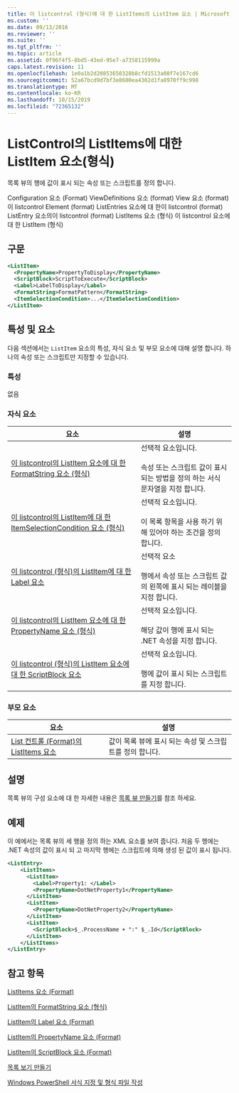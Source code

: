 ```yaml
---
title: 이 listcontrol (형식)에 대 한 ListItems의 ListItem 요소 | Microsoft Docs
ms.custom: ''
ms.date: 09/13/2016
ms.reviewer: ''
ms.suite: ''
ms.tgt_pltfrm: ''
ms.topic: article
ms.assetid: 0f96f4f5-8bd5-43ed-95e7-a7358115999a
caps.latest.revision: 11
ms.openlocfilehash: 1e0a1b2d20853650328b8cfd1513a08f7e167cd6
ms.sourcegitcommit: 52a67bcd9d7bf3e8600ea4302d1fa8970ff9c998
ms.translationtype: MT
ms.contentlocale: ko-KR
ms.lasthandoff: 10/15/2019
ms.locfileid: "72365132"
---
```

# <a name="listitem-element-for-listitems-for-listcontrol-format"></a>ListControl의 ListItems에 대한 ListItem 요소(형식)

목록 뷰의 행에 값이 표시 되는 속성 또는 스크립트를 정의 합니다.

Configuration 요소 (Format) ViewDefinitions 요소 (format) View 요소 (format)이 listcontrol Element (format) ListEntries 요소에 대 한이 listcontrol (format) ListEntry 요소의이 listcontrol (format) ListItems 요소 (형식) 이 listcontrol 요소에 대 한 ListItem (형식)

## <a name="syntax"></a>구문

```xml
<ListItem>
  <PropertyName>PropertyToDisplay</PropertyName>
  <ScriptBlock>ScriptToExecute</ScriptBlock>
  <Label>LabelToDisplay</Label>
  <FormatString>FormatPattern</FormatString>
  <ItemSelectionCondition>...</ItemSelectionCondition>
</ListItem>
```

## <a name="attributes-and-elements"></a>특성 및 요소

다음 섹션에서는 `ListItem` 요소의 특성, 자식 요소 및 부모 요소에 대해 설명 합니다. 하나의 속성 또는 스크립트만 지정할 수 있습니다.

### <a name="attributes"></a>특성

없음

### <a name="child-elements"></a>자식 요소

|요소|설명|
|-------------|-----------------|
|[이 listcontrol의 ListItem 요소에 대 한 FormatString 요소 (형식)](./formatstring-element-for-listitem-for-listcontrol-format.md)|선택적 요소입니다.<br /><br /> 속성 또는 스크립트 값이 표시 되는 방법을 정의 하는 서식 문자열을 지정 합니다.|
|[이 listcontrol의 ListItem에 대 한 ItemSelectionCondition 요소 (형식)](./itemselectioncondition-element-for-listitem-for-listcontrol-format.md)|선택적 요소입니다.<br /><br /> 이 목록 항목을 사용 하기 위해 있어야 하는 조건을 정의 합니다.|
|[이 listcontrol (형식)의 ListItem에 대 한 Label 요소](./label-element-for-listitem-for-listcontrol-format.md)|선택적 요소<br /><br /> 행에서 속성 또는 스크립트 값의 왼쪽에 표시 되는 레이블을 지정 합니다.|
|[이 listcontrol의 ListItem 요소에 대 한 PropertyName 요소 (형식)](./propertyname-element-for-listitem-for-listcontrol-format.md)|선택적 요소입니다.<br /><br /> 해당 값이 행에 표시 되는 .NET 속성을 지정 합니다.|
|[이 listcontrol (형식)의 ListItem 요소에 대 한 ScriptBlock 요소](./scriptblock-element-for-listitem-for-listcontrol-format.md)|선택적 요소입니다.<br /><br /> 행에 값이 표시 되는 스크립트를 지정 합니다.|

### <a name="parent-elements"></a>부모 요소

|요소|설명|
|-------------|-----------------|
|[List 컨트롤 (Format)의 ListItems 요소](./listitems-element-for-listentry-for-listcontrol-format.md)|값이 목록 뷰에 표시 되는 속성 및 스크립트를 정의 합니다.|

## <a name="remarks"></a>설명

목록 뷰의 구성 요소에 대 한 자세한 내용은 [목록 뷰 만들기](./creating-a-list-view.md)를 참조 하세요.

## <a name="example"></a>예제

이 예에서는 목록 뷰의 세 행을 정의 하는 XML 요소를 보여 줍니다. 처음 두 행에는 .NET 속성의 값이 표시 되 고 마지막 행에는 스크립트에 의해 생성 된 값이 표시 됩니다.

```xml
<ListEntry>
    <ListItems>
      <ListItem>
        <Label>Property1: </Label>
        <PropertyName>DotNetProperty1</PropertyName>
      </ListItem>
      <ListItem>
        <PropertyName>DotNetProperty2</PropertyName>
      </ListItem>
      <ListItem>
        <ScriptBlock>$_.ProcessName + ":" $_.Id</ScriptBlock>
      </ListItem>
    </ListItems>
</ListEntry>

```

## <a name="see-also"></a>참고 항목

[ListItems 요소 (Format)](./listitems-element-for-listentry-for-listcontrol-format.md)

[ListItem의 FormatString 요소 (형식)](./formatstring-element-for-listitem-for-listcontrol-format.md)

[ListItem의 Label 요소 (Format)](./label-element-for-listitem-for-listcontrol-format.md)

[ListItem의 PropertyName 요소 (Format)](./propertyname-element-for-listitem-for-listcontrol-format.md)

[ListItem의 ScriptBlock 요소 (Format)](./scriptblock-element-for-listitem-for-listcontrol-format.md)

[목록 보기 만들기](./creating-a-list-view.md)

[Windows PowerShell 서식 지정 및 형식 파일 작성](./writing-a-powershell-formatting-file.md)
